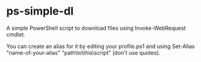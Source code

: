 # ps-simple-dl
A simple PowerShell script to download files using Invoke-WebRequest cmdlet.

You can create an alias for it by editing  your profile.ps1 and using Set-Alias "name-of-your-alias" "path\to\this\script" (don't use quotes).
